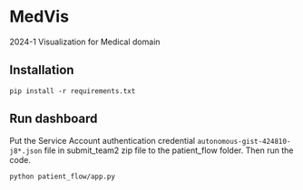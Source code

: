# MedVis
2024-1 Visualization for Medical domain

## Installation
`pip install -r requirements.txt
`
## Run dashboard
Put the Service Account authentication credential `autonomous-gist-424810-j8*.json` file in submit_team2 zip file to the patient_flow folder.
Then run the code.

`python patient_flow/app.py`
